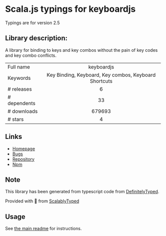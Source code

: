 
# Scala.js typings for keyboardjs

Typings are for version 2.5

## Library description:
A library for binding to keys and key combos without the pain of key codes and key combo conflicts.

|                    |                 |
| ------------------ | :-------------: |
| Full name          | keyboardjs |
| Keywords           | Key Binding, Keyboard, Key combos, Keyboard Shortcuts |
| # releases         | 6 |
| # dependents       | 33 |
| # downloads        | 679693 |
| # stars            | 4 |

## Links
- [Homepage](https://github.com/RobertWHurst/KeyboardJS#readme)
- [Bugs](https://github.com/RobertWHurst/KeyboardJS/issues)
- [Repository](https://github.com/RobertWHurst/KeyboardJS)
- [Npm](https://www.npmjs.com/package/keyboardjs)
    


## Note
This library has been generated from typescript code from [DefinitelyTyped](https://definitelytyped.org).

Provided with :purple_heart: from [ScalablyTyped](https://github.com/oyvindberg/ScalablyTyped)

## Usage
See [the main readme](../../readme.md) for instructions.


